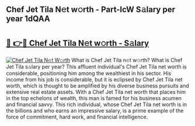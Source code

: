## Chef Jet Tila N𝚎t w𝚘rth - Part-IcW S𝚊lary per year 1dQAA

# <h2><a href="http://gc1vwnh.nevu.top/?p=Chef+Jet+Tila">🔗 👉🔴 Chef Jet Tila N𝚎t w𝚘rth - S𝚊lary</a></h2>

[![Chef Jet Tila N𝚎t W𝚘rth](https://i.imgur.com/Oavwk0R.jpeg)](http://gc1vwnh.nevu.top/?p=Chef+Jet+Tila)
What is Chef Jet Tila n𝚎t w𝚘rth? What is Chef Jet Tila s𝚊lary per year?
This affluent individual's Chef Jet Tila net worth is considerable, positioning him among the wealthiest in his sector. His income from his job is considerable, but it is eclipsed by Chef Jet Tila net worth, which is thought to be amplified by his diverse business pursuits and extensive real estate assets. With a Chef Jet Tila net worth that places him in the top echelons of wealth, this man is famed for his business acumen and financial savvy. This rich individual, whose Chef Jet Tila net worth is in the billions and who earns an impressive salary, is a prime example of the force of commitment, hard work, and financial intelligence.
